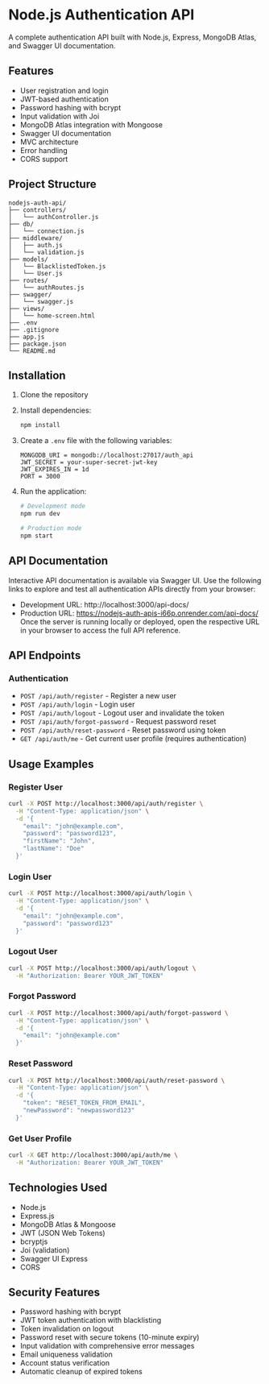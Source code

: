 # Node.js Authentication API

A complete authentication API built with Node.js, Express, MongoDB Atlas, and Swagger UI documentation.

## Features

- User registration and login
- JWT-based authentication
- Password hashing with bcrypt
- Input validation with Joi
- MongoDB Atlas integration with Mongoose
- Swagger UI documentation
- MVC architecture
- Error handling
- CORS support

## Project Structure

```
nodejs-auth-api/
├── controllers/
│   └── authController.js
├── db/
│   └── connection.js
├── middleware/
│   ├── auth.js
│   └── validation.js
├── models/
│   └── BlacklistedToken.js
│   └── User.js
├── routes/
│   └── authRoutes.js
├── swagger/
│   └── swagger.js
├── views/
│   └── home-screen.html
├── .env
├── .gitignore
├── app.js
├── package.json
└── README.md
```

## Installation

1. Clone the repository
2. Install dependencies:
   ```bash
   npm install
   ```

3. Create a `.env` file with the following variables:
   ```env
   MONGODB_URI = mongodb://localhost:27017/auth_api
   JWT_SECRET = your-super-secret-jwt-key
   JWT_EXPIRES_IN = 1d
   PORT = 3000
   ```

4. Run the application:
   ```bash
   # Development mode
   npm run dev
   
   # Production mode
   npm start
   ```

## API Documentation

Interactive API documentation is available via Swagger UI. Use the following links to explore and test all authentication APIs directly from your browser:
- Development URL: http://localhost:3000/api-docs/
- Production URL: https://nodejs-auth-apis-i66p.onrender.com/api-docs/
Once the server is running locally or deployed, open the respective URL in your browser to access the full API reference.

## API Endpoints

### Authentication

- `POST /api/auth/register` - Register a new user
- `POST /api/auth/login` - Login user
- `POST /api/auth/logout` - Logout user and invalidate the token
- `POST /api/auth/forgot-password` - Request password reset
- `POST /api/auth/reset-password` - Reset password using token
- `GET /api/auth/me` - Get current user profile (requires authentication)

## Usage Examples

### Register User
```bash
curl -X POST http://localhost:3000/api/auth/register \
  -H "Content-Type: application/json" \
  -d '{
    "email": "john@example.com",
    "password": "password123",
    "firstName": "John",
    "lastName": "Doe"
  }'
```

### Login User
```bash
curl -X POST http://localhost:3000/api/auth/login \
  -H "Content-Type: application/json" \
  -d '{
    "email": "john@example.com",
    "password": "password123"
  }'
```

### Logout User
```bash
curl -X POST http://localhost:3000/api/auth/logout \
  -H "Authorization: Bearer YOUR_JWT_TOKEN"
```

### Forgot Password
```bash
curl -X POST http://localhost:3000/api/auth/forgot-password \
  -H "Content-Type: application/json" \
  -d '{
    "email": "john@example.com"
  }'
```

### Reset Password
```bash
curl -X POST http://localhost:3000/api/auth/reset-password \
  -H "Content-Type: application/json" \
  -d '{
    "token": "RESET_TOKEN_FROM_EMAIL",
    "newPassword": "newpassword123"
  }'
```

### Get User Profile
```bash
curl -X GET http://localhost:3000/api/auth/me \
  -H "Authorization: Bearer YOUR_JWT_TOKEN"
```

## Technologies Used

- Node.js
- Express.js
- MongoDB Atlas & Mongoose
- JWT (JSON Web Tokens)
- bcryptjs
- Joi (validation)
- Swagger UI Express
- CORS

## Security Features

- Password hashing with bcrypt
- JWT token authentication with blacklisting
- Token invalidation on logout  
- Password reset with secure tokens (10-minute expiry)
- Input validation with comprehensive error messages
- Email uniqueness validation
- Account status verification
- Automatic cleanup of expired tokens

